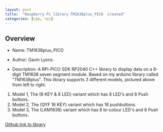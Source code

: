 ```yaml
---
layout: post
title:  "Raspberry Pi library TM1638plus_PICO  created"
categories: [cpp, rpi]
---
```


Overview
--------------------------------------------
* Name: TM1638plus_PICO
* Author: Gavin Lyons.

* Description:
A RPi-PICO SDK RP2040 C++ library to display data on a 8-digit TM1638 seven segment module.
Based on my arduino library called "TM1638plus".
This library supports 3 different models, pictured above from left to right.

1. Model 1, The (8 KEY & 8 LED) variant which has 8 LED's and 8 Push buttons.
2. Model 2, The (QYF 16 KEY) variant which has 16 pushbuttons.
3. Model 3, The (LKM1638) variant which has 8 bi-colour LED's and 8 Push buttons.


[Github link to library](https://github.com/gavinlyonsrepo/TM1638plus_PICO)



